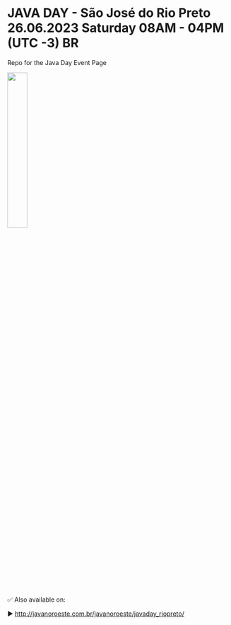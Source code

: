 # JAVA DAY - São José do Rio Preto 26.06.2023 Saturday 08AM - 04PM (UTC -3) BR
Repo for the Java Day Event Page

<img width="30%" src="http://javanoroeste.com.br/javanoroeste/javaday_riopreto/src/assets/favico.svg">

✅ Also available on:

▶ http://javanoroeste.com.br/javanoroeste/javaday_riopreto/
